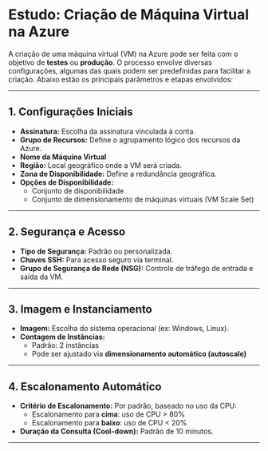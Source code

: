 # Estudo: Criação de Máquina Virtual na Azure

A criação de uma máquina virtual (VM) na Azure pode ser feita com o objetivo de **testes** ou **produção**. O processo envolve diversas configurações, algumas das quais podem ser predefinidas para facilitar a criação. Abaixo estão os principais parâmetros e etapas envolvidos:

---

## 1. Configurações Iniciais

- **Assinatura:** Escolha da assinatura vinculada à conta.
- **Grupo de Recursos:** Define o agrupamento lógico dos recursos da Azure.
- **Nome da Máquina Virtual**
- **Região:** Local geográfico onde a VM será criada.
- **Zona de Disponibilidade:** Define a redundância geográfica.
- **Opções de Disponibilidade:**
  - Conjunto de disponibilidade
  - Conjunto de dimensionamento de máquinas virtuais (VM Scale Set)

---

## 2. Segurança e Acesso

- **Tipo de Segurança:** Padrão ou personalizada.
- **Chaves SSH:** Para acesso seguro via terminal.
- **Grupo de Segurança de Rede (NSG):** Controle de tráfego de entrada e saída da VM.

---

## 3. Imagem e Instanciamento

- **Imagem:** Escolha do sistema operacional (ex: Windows, Linux).
- **Contagem de Instâncias:**
  - Padrão: 2 instâncias
  - Pode ser ajustado via **dimensionamento automático (autoscale)**

---

## 4. Escalonamento Automático

- **Critério de Escalonamento:** Por padrão, baseado no uso da CPU:
  - Escalonamento para **cima**: uso de CPU > 80%
  - Escalonamento para **baixo**: uso de CPU < 20%
- **Duração da Consulta (Cool-down):** Padrão de 10 minutos.

---
